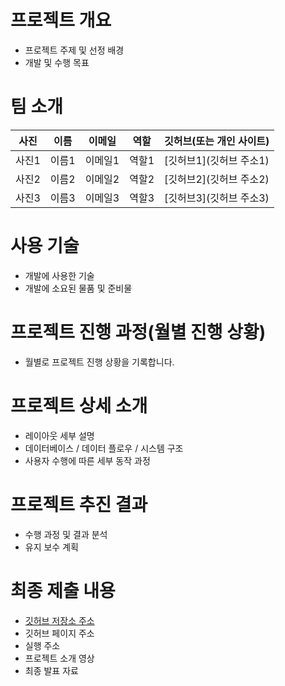 # 프로젝트 개요
- 프로젝트 주제 및 선정 배경
- 개발 및 수행 목표

# 팀 소개
| 사진 | 이름 | 이메일 | 역할 | 깃허브(또는 개인 사이트) |
| --- | --- | --- | --- | --- |
| 사진1 | 이름1 | 이메일1 | 역할1 | [깃허브1](깃허브 주소1) |
| 사진2 | 이름2 | 이메일2 | 역할2 | [깃허브2](깃허브 주소2) |
| 사진3 | 이름3 | 이메일3 | 역할3 | [깃허브3](깃허브 주소3) |

# 사용 기술
- 개발에 사용한 기술
- 개발에 소요된 물품 및 준비물

# 프로젝트 진행 과정(월별 진행 상황)
- 월별로 프로젝트 진행 상황을 기록합니다.

# 프로젝트 상세 소개
- 레이아웃 세부 설명
- 데이터베이스 / 데이터 플로우 / 시스템 구조
- 사용자 수행에 따른 세부 동작 과정

# 프로젝트 추진 결과
- 수행 과정 및 결과 분석
- 유지 보수 계획

# 최종 제출 내용
- [깃허브 저장소 주소](https://github.com/GBSW-Stone/SowonLive)
- 깃허브 페이지 주소
- 실행 주소
- 프로젝트 소개 영상
- 최종 발표 자료
